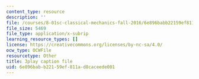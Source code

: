 ```yaml
---
content_type: resource
description: ''
file: /courses/8-01sc-classical-mechanics-fall-2016/6e896babb22159ef811ad8caceede001_ol1COj0LACs.vtt
file_size: 5469
file_type: application/x-subrip
learning_resource_types: []
license: https://creativecommons.org/licenses/by-nc-sa/4.0/
ocw_type: OCWFile
resourcetype: Other
title: 3play caption file
uid: 6e896bab-b221-59ef-811a-d8caceede001
---
```

